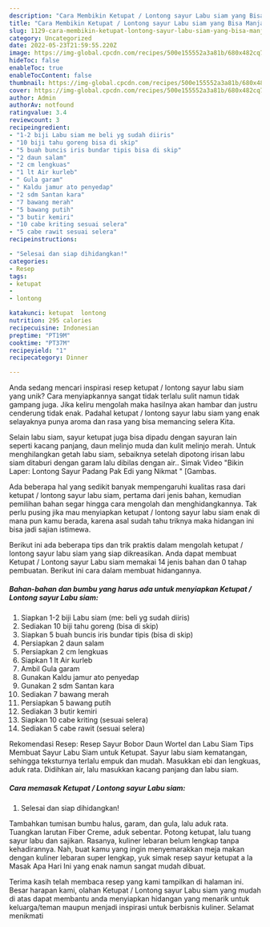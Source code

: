 ```yaml
---
description: "Cara Membikin Ketupat / Lontong sayur Labu siam yang Bisa Manjain Lidah"
title: "Cara Membikin Ketupat / Lontong sayur Labu siam yang Bisa Manjain Lidah"
slug: 1129-cara-membikin-ketupat-lontong-sayur-labu-siam-yang-bisa-manjain-lidah
category: Uncategorized
date: 2022-05-23T21:59:55.220Z
image: https://img-global.cpcdn.com/recipes/500e155552a3a81b/680x482cq70/ketupat-lontong-sayur-labu-siam-foto-resep-utama.jpg
hideToc: false
enableToc: true
enableTocContent: false
thumbnail: https://img-global.cpcdn.com/recipes/500e155552a3a81b/680x482cq70/ketupat-lontong-sayur-labu-siam-foto-resep-utama.jpg
cover: https://img-global.cpcdn.com/recipes/500e155552a3a81b/680x482cq70/ketupat-lontong-sayur-labu-siam-foto-resep-utama.jpg
author: Admin
authorAv: notfound
ratingvalue: 3.4
reviewcount: 3
recipeingredient:
- "1-2 biji Labu siam me beli yg sudah diiris"
- "10 biji tahu goreng bisa di skip"
- "5 buah buncis iris bundar tipis bisa di skip"
- "2 daun salam"
- "2 cm lengkuas"
- "1 lt Air kurleb"
- " Gula garam"
- " Kaldu jamur ato penyedap"
- "2 sdm Santan kara"
- "7 bawang merah"
- "5 bawang putih"
- "3 butir kemiri"
- "10 cabe kriting sesuai selera"
- "5 cabe rawit sesuai selera"
recipeinstructions:

- "Selesai dan siap dihidangkan!"
categories:
- Resep
tags:
- ketupat
- 
- lontong

katakunci: ketupat  lontong 
nutrition: 295 calories
recipecuisine: Indonesian
preptime: "PT19M"
cooktime: "PT37M"
recipeyield: "1"
recipecategory: Dinner

---
```





Anda sedang mencari inspirasi resep ketupat / lontong sayur labu siam yang unik? Cara menyiapkannya sangat tidak terlalu sulit namun tidak gampang juga. Jika keliru mengolah maka hasilnya akan hambar dan justru cenderung tidak enak. Padahal ketupat / lontong sayur labu siam yang enak selayaknya punya aroma dan rasa yang bisa memancing selera Kita.





Selain labu siam, sayur ketupat juga bisa dipadu dengan sayuran lain seperti kacang panjang, daun melinjo muda dan kulit melinjo merah. Untuk menghilangkan getah labu siam, sebaiknya setelah dipotong irisan labu siam ditaburi dengan garam lalu dibilas dengan air.. Simak Video &#34;Bikin Laper: Lontong Sayur Padang Pak Edi yang Nikmat &#34; [Gambas.

Ada beberapa hal yang sedikit banyak mempengaruhi kualitas rasa dari ketupat / lontong sayur labu siam, pertama dari jenis bahan, kemudian pemilihan bahan segar hingga cara mengolah dan menghidangkannya. Tak perlu pusing jika mau menyiapkan ketupat / lontong sayur labu siam enak di mana pun kamu berada, karena asal sudah tahu triknya maka hidangan ini bisa jadi sajian istimewa.






Berikut ini ada beberapa tips dan trik praktis dalam mengolah ketupat / lontong sayur labu siam yang siap dikreasikan. Anda dapat membuat Ketupat / Lontong sayur Labu siam memakai 14 jenis bahan dan 0 tahap pembuatan. Berikut ini cara dalam membuat hidangannya.

<!--inarticleads1-->

##### Bahan-bahan dan bumbu yang harus ada untuk menyiapkan Ketupat / Lontong sayur Labu siam:

1. Siapkan 1-2 biji Labu siam (me: beli yg sudah diiris)
1. Sediakan 10 biji tahu goreng (bisa di skip)
1. Siapkan 5 buah buncis iris bundar tipis (bisa di skip)
1. Persiapkan 2 daun salam
1. Persiapkan 2 cm lengkuas
1. Siapkan 1 lt Air kurleb
1. Ambil  Gula garam
1. Gunakan  Kaldu jamur ato penyedap
1. Gunakan 2 sdm Santan kara
1. Sediakan 7 bawang merah
1. Persiapkan 5 bawang putih
1. Sediakan 3 butir kemiri
1. Siapkan 10 cabe kriting (sesuai selera)
1. Sediakan 5 cabe rawit (sesuai selera)


Rekomendasi Resep: Resep Sayur Bobor Daun Wortel dan Labu Siam Tips Membuat Sayur Labu Siam untuk Ketupat. Sayur labu siam kematangan, sehingga teksturnya terlalu empuk dan mudah. Masukkan ebi dan lengkuas, aduk rata. Didihkan air, lalu masukkan kacang panjang dan labu siam. 

<!--inarticleads2-->

##### Cara memasak Ketupat / Lontong sayur Labu siam:


1. Selesai dan siap dihidangkan!

Tambahkan tumisan bumbu halus, garam, dan gula, lalu aduk rata. Tuangkan larutan Fiber Creme, aduk sebentar. Potong ketupat, lalu tuang sayur labu dan sajikan. Rasanya, kuliner lebaran belum lengkap tanpa kehadirannya. Nah, buat kamu yang ingin menyemarakkan meja makan dengan kuliner lebaran super lengkap, yuk simak resep sayur ketupat a la Masak Apa Hari Ini yang enak namun sangat mudah dibuat. 

Terima kasih telah membaca resep yang kami tampilkan di halaman ini. Besar harapan kami, olahan Ketupat / Lontong sayur Labu siam yang mudah di atas dapat membantu anda menyiapkan hidangan yang menarik untuk keluarga/teman maupun menjadi inspirasi untuk berbisnis kuliner. Selamat menikmati
